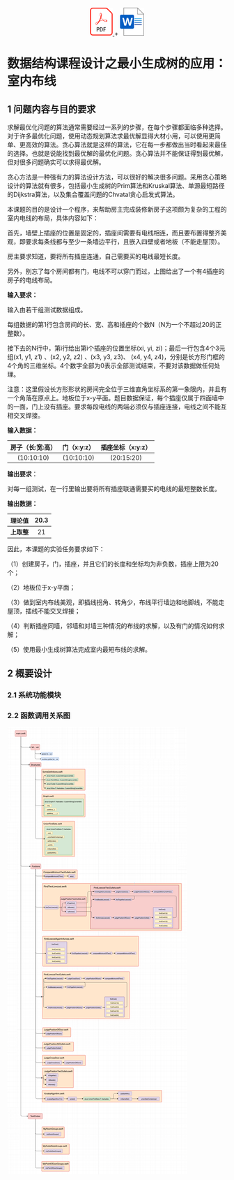 <p align="center">
    <a href="https://github.com/seingshinlee/data-structure-course-design/raw/beta/docs/3_28_%E6%9D%8E%E8%83%9C%E6%AC%A3_%E6%9C%80%E5%B0%8F%E7%94%9F%E6%88%90%E6%A0%91%E7%9A%84%E5%BA%94%E7%94%A8%EF%BC%9A%E5%AE%A4%E5%86%85%E5%B8%83%E7%BA%BF.pdf">
        <img src="./assets/downloads/pdf.svg" height="64">
    </a>
    +
    <a href="https://github.com/seingshinlee/data-structure-course-design/raw/beta/docs/3_28_%E6%9D%8E%E8%83%9C%E6%AC%A3_%E6%9C%80%E5%B0%8F%E7%94%9F%E6%88%90%E6%A0%91%E7%9A%84%E5%BA%94%E7%94%A8%EF%BC%9A%E5%AE%A4%E5%86%85%E5%B8%83%E7%BA%BF.docx">
        <img src="./assets/downloads/docx.svg" height="64">
    </a>
</p>

# 数据结构课程设计之最小生成树的应用：室内布线

## 1 问题内容与目的要求

求解最优化问题的算法通常需要经过一系列的步骤，在每个步骤都面临多种选择。对于许多最优化问题，使用动态规划算法求最优解显得大材小用，可以使用更简单、更高效的算法。贪心算法就是这样的算法，它在每一步都做出当时看起来最佳的选择。也就是说能找到最优解的最优化问题。贪心算法并不能保证得到最优解，但对很多问题确实可以求得最优解。

贪心方法是一种强有力的算法设计方法，可以很好的解决很多问题。采用贪心策略设计的算法就有很多，包括最小生成树的Prim算法和Kruskal算法、单源最短路径的Dijkstra算法，以及集合覆盖问题的Chvatal贪心启发式算法。

本课题的目的是设计一个程序，来帮助房主完成装修新房子这项颇为复杂的工程的室内电线的布局，具体内容如下：

首先，墙壁上插座的位置是固定的，插座间需要有电线相连，而且要布置得整齐美观，即要求每条线都与至少一条墙边平行，且嵌入四壁或者地板（不能走屋顶）。

房主要求知道，要将所有插座连通，自己需要买的电线最短长度。

另外，别忘了每个房间都有门，电线不可以穿门而过，上图给出了一个有4插座的房子的电线布局。

**输入要求：**

输入由若干组测试数据组成。

每组数据的第1行包含房间的长、宽、高和插座的个数N（N为一个不超过20的正整数）。

接下去的N行中，第i行给出第i个插座的位置坐标(xi, yi, zi)；最后一行包含4个3元组(x1, y1, z1) 、(x2, y2, z2) 、(x3, y3, z3)、 (x4, y4, z4)，分别是长方形门框的4个角的三维坐标。4个数字全部为0表示全部测试结束，不要对该数据做任何处理。

注意：这里假设长方形形状的房间完全位于三维直角坐标系的第一象限内，并且有一个角落在原点上。地板位于x-y平面。题目数据保证，每个插座仅属于四面墙中的一面，门上没有插座。要求每段电线的两端必须仅与插座连接，电线之间不能互相交叉焊接。

**输入数据：**

| **房子（长:宽:高）** | **门（x:y:z）** | **插座坐标（x:y:z）** |
| :-: | :-: | :-: |
| (10:10:10) | (10:10:10) | (20:15:20) |

**输出要求**：

对每一组测试，在一行里输出要将所有插座联通需要买的电线的最短整数长度。

**输出数据：**

| **理论值** | 20.3 |
| :-: | :-: |
| **上取整** |  21  |

因此，本课题的实验任务要求如下：

（1）创建房子，门，插座，并且它们的长度和坐标均为非负数，插座上限为20个；

（2）地板位于x-y平面；

（3）做到室内布线美观，即插线拐角、转角少，布线平行墙边和地脚线，不能走屋顶，插线不能交叉焊接；

（4）判断插座同墙，邻墙和对墙三种情况的布线的求解，以及有门的情况如何求解；

（5）使用最小生成树算法完成室内最短布线的求解。

## 2 **概要设计**

### 2.1 **系统功能模块**

### 2.2 **函数调用关系图**

<img src="./assets/pictures/p04.png">